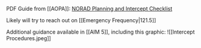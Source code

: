 PDF Guide from [[AOPA]]: [NORAD Planning and Intercept Checklist](https://www.aopa.org/-/media/Files/AOPA/Home/Pilot-Resources/ASI/NORAD-Planning-and-intercept-checklist.pdf)

Likely will try to reach out on [[Emergency Frequency|121.5]]

Additional guidance available in [[AIM 5]], including this graphic:
![[Intercept Procedures.jpeg]]